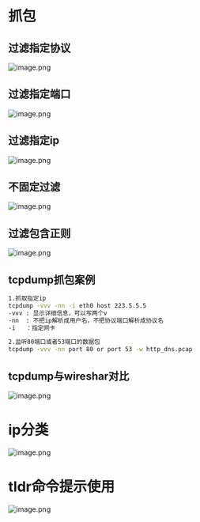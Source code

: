 # 抓包
## 过滤指定协议
![image.png](https://lvyusen-1316126434.cos.ap-guangzhou.myqcloud.com/images/202411170318032.png?imageSlim)
## 过滤指定端口
![image.png](https://lvyusen-1316126434.cos.ap-guangzhou.myqcloud.com/images/202411170318577.png?imageSlim)
## 过滤指定ip
![image.png](https://lvyusen-1316126434.cos.ap-guangzhou.myqcloud.com/images/202411170338753.png?imageSlim)
## 不固定过滤
![image.png](https://lvyusen-1316126434.cos.ap-guangzhou.myqcloud.com/images/202411170500672.png?imageSlim)
## 过滤包含正则
![image.png](https://lvyusen-1316126434.cos.ap-guangzhou.myqcloud.com/images/202411180244039.png?imageSlim)
## tcpdump抓包案例
```bash
1.抓取指定ip
tcpdump -vvv -nn -i eth0 host 223.5.5.5
-vvv : 显示详细信息，可以写两个v
-nn  : 不把ip解析成用户名，不把协议端口解析成协议名
-i   ：指定网卡

2.监听80端口或者53端口的数据包
tcpdump -vvv -nn port 80 or port 53 -w http_dns.pcap
```

## tcpdump与wireshar对比
![image.png](https://lvyusen-1316126434.cos.ap-guangzhou.myqcloud.com/images/202411180347616.png?imageSlim)
# ip分类
![image.png](https://lvyusen-1316126434.cos.ap-guangzhou.myqcloud.com/images/202411180452248.png?imageSlim)
# tldr命令提示使用
![image.png](https://lvyusen-1316126434.cos.ap-guangzhou.myqcloud.com/images/202411180515235.png?imageSlim)

